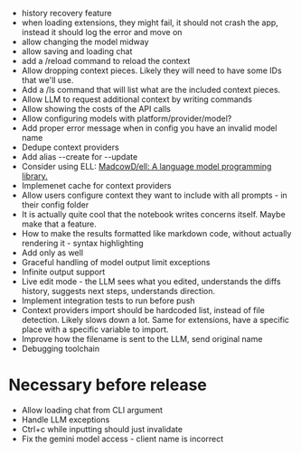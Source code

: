 - history recovery feature
- when loading extensions, they might fail, it should not crash the app, instead it should log the error and move on
- allow changing the model midway
- allow saving and loading chat
- add a /reload command to reload the context
- Allow dropping context pieces. Likely they will need to have some IDs that we'll use.
- Add a /ls command that will list what are the included context pieces.
- Allow LLM to request additional context by writing commands
- Allow showing the costs of the API calls
- Allow configuring models with platform/provider/model?
- Add proper error message when in config you have an invalid model name
- Dedupe context providers
- Add alias --create for --update
- Consider using ELL: [MadcowD/ell: A language model programming library.](https://github.com/MadcowD/ell)
- Implemenet cache for context providers
- Allow users configure context they want to include with all prompts - in their config folder
- It is actually quite cool that the notebook writes concerns itself. Maybe make that a feature.
- How to make the results formatted like markdown code, without actually rendering it - syntax highlighting
- Add <Gap> only as well
- Graceful handling of model output limit exceptions
- Infinite output support
- Live edit mode - the LLM sees what you edited, understands the diffs history, suggests next steps, understands direction.
- Implement integration tests to run before push
- Context providers import should be hardcoded list, instead of file detection. Likely slows down a lot. Same for extensions, have a specific place with a specific variable to import.
- Improve how the filename is sent to the LLM, send original name
- Debugging toolchain

# Necessary before release

- Allow loading chat from CLI argument
- Handle LLM exceptions
- Ctrl+c while inputting should just invalidate
- Fix the gemini model access - client name is incorrect

